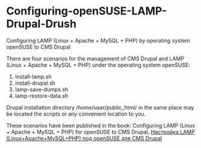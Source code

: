 # Configuring-openSUSE-LAMP-Drupal-Drush
Configuring LAMP (Linux + Apache + MySQL + PHP) by operating system openSUSE to CMS Drupal

There are four scenarios for the management of CMS Drupal and LAMP (Linux + Apache + MySQL + PHP) under the operating system openSUSE:

1. install-lamp.sh
2. install-drupal.sh
3. lamp-save-dumps.sh
4. lamp-restore-data.sh

Drupal installation directory /home/user/public_html/ in the same place may be located the scripts or any convenient location to you.

These scenarios have been published in the book: Configuring LAMP (Linux + Apache + MySQL + PHP) for openSUSE to CMS Drupal, <a href="https://www.lap-publishing.com/catalog/details/store/fr/book/978-3-659-59361-1/Настройка-lamp-linux+apache+mysql+php-под-opensuse-для-cms-drupal" target="_blank">Настройка LAMP (Linux+Apache+MySQL+PHP) под openSUSE для CMS Drupal</a>
